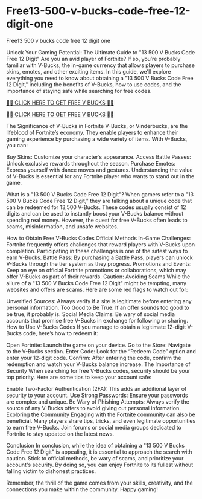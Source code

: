 # Free13-500-v-bucks-code-free-12-digit-one
Free13 500 v bucks code free 12 digit one

Unlock Your Gaming Potential: The Ultimate Guide to "13 500 V Bucks Code Free 12 Digit"
Are you an avid player of Fortnite? If so, you’re probably familiar with V-Bucks, the in-game currency that allows players to purchase skins, emotes, and other exciting items. In this guide, we'll explore everything you need to know about obtaining a "13 500 V Bucks Code Free 12 Digit," including the benefits of V-Bucks, how to use codes, and the importance of staying safe while searching for free codes.

[🔴🔴 CLICK HERE TO GET FREE V BUCKS 🔴🔴](https://tinyurl.com/5fcf7xtz)

[🔴🔴 CLICK HERE TO GET FREE V BUCKS 🔴🔴](https://tinyurl.com/5fcf7xtz)

The Significance of V-Bucks in Fortnite
V-Bucks, or Vinderbucks, are the lifeblood of Fortnite’s economy. They enable players to enhance their gaming experience by purchasing a wide variety of items. With V-Bucks, you can:

Buy Skins: Customize your character’s appearance.
Access Battle Passes: Unlock exclusive rewards throughout the season.
Purchase Emotes: Express yourself with dance moves and gestures.
Understanding the value of V-Bucks is essential for any Fortnite player who wants to stand out in the game.

What is a "13 500 V Bucks Code Free 12 Digit"?
When gamers refer to a "13 500 V Bucks Code Free 12 Digit," they are talking about a unique code that can be redeemed for 13,500 V-Bucks. These codes usually consist of 12 digits and can be used to instantly boost your V-Bucks balance without spending real money. However, the quest for free V-Bucks often leads to scams, misinformation, and unsafe websites.

How to Obtain Free V-Bucks Codes
Official Methods
In-Game Challenges: Fortnite frequently offers challenges that reward players with V-Bucks upon completion. Participating in these challenges is one of the safest ways to earn V-Bucks.
Battle Pass: By purchasing a Battle Pass, players can unlock V-Bucks through the tier system as they progress.
Promotions and Events: Keep an eye on official Fortnite promotions or collaborations, which may offer V-Bucks as part of their rewards.
Caution: Avoiding Scams
While the allure of a "13 500 V Bucks Code Free 12 Digit" might be tempting, many websites and offers are scams. Here are some red flags to watch out for:

Unverified Sources: Always verify if a site is legitimate before entering any personal information.
Too Good to Be True: If an offer sounds too good to be true, it probably is.
Social Media Claims: Be wary of social media accounts that promise free V-Bucks in exchange for following or sharing.
How to Use V-Bucks Codes
If you manage to obtain a legitimate 12-digit V-Bucks code, here’s how to redeem it:

Open Fortnite: Launch the game on your device.
Go to the Store: Navigate to the V-Bucks section.
Enter Code: Look for the “Redeem Code” option and enter your 12-digit code.
Confirm: After entering the code, confirm the redemption and watch your V-Bucks balance increase.
The Importance of Security
When searching for free V-Bucks codes, security should be your top priority. Here are some tips to keep your account safe:

Enable Two-Factor Authentication (2FA): This adds an additional layer of security to your account.
Use Strong Passwords: Ensure your passwords are complex and unique.
Be Wary of Phishing Attempts: Always verify the source of any V-Bucks offers to avoid giving out personal information.
Exploring the Community
Engaging with the Fortnite community can also be beneficial. Many players share tips, tricks, and even legitimate opportunities to earn free V-Bucks. Join forums or social media groups dedicated to Fortnite to stay updated on the latest news.

Conclusion
In conclusion, while the idea of obtaining a "13 500 V Bucks Code Free 12 Digit" is appealing, it is essential to approach the search with caution. Stick to official methods, be wary of scams, and prioritize your account's security. By doing so, you can enjoy Fortnite to its fullest without falling victim to dishonest practices.

Remember, the thrill of the game comes from your skills, creativity, and the connections you make within the community. Happy gaming!
